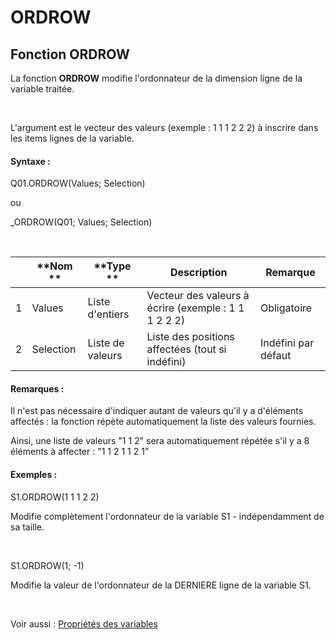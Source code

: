 # ORDROW

## Fonction ORDROW

La fonction **ORDROW** modifie l'ordonnateur de la dimension ligne de la variable traitée.

&nbsp;

L'argument est le vecteur des valeurs (exemple : 1 1 1 2 2 2) à inscrire dans les items lignes de la variable.

#### Syntaxe :&nbsp;

Q01.ORDROW(Values; Selection)

ou

\_ORDROW(Q01; Values; Selection)

&nbsp;

| &nbsp; | **Nom ** | **Type ** | **Description** | **Remarque** |
| --- | --- | --- | --- | --- |
| &#49; | Values | Liste d'entiers | Vecteur des valeurs à écrire (exemple : 1 1 1 2 2 2)&nbsp; | Obligatoire |
| &#50; | Selection | Liste de valeurs | Liste des positions affectées (tout si indéfini) | Indéfini par défaut |


#### Remarques :

Il n'est pas nécessaire d'indiquer autant de valeurs qu'il y a d'éléments affectés : la fonction répète automatiquement la liste des valeurs fournies.

Ainsi, une liste de valeurs "1 1 2" sera automatiquement répétée s'il y a 8 éléments à affecter : "1 1 2 1 1 2 1"

#### Exemples :

S1.ORDROW(1 1 1 2 2)

Modifie complètement l'ordonnateur de la variable S1 - indépendamment de sa taille.

&nbsp;

S1.ORDROW(1; -1)

Modifie la valeur de l'ordonnateur de la DERNIERE ligne de la variable S1.

&nbsp;

Voir aussi : [Propriétés des variables](<Modifierlesproprietesdesvariable.md>)
